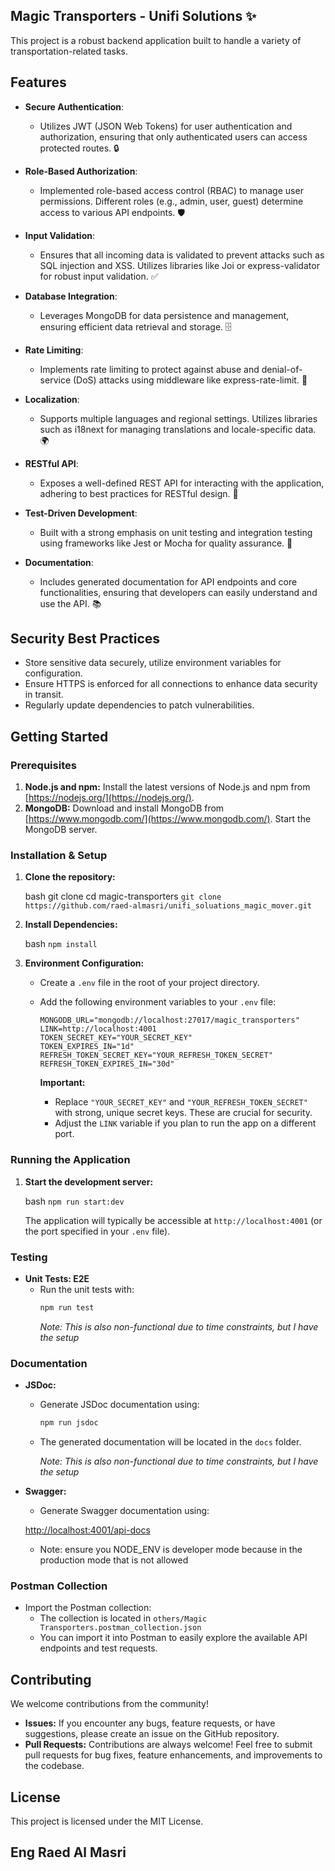 ## Magic Transporters - Unifi Solutions ✨

This project is a robust backend application built to handle a variety of transportation-related tasks.

## Features

-   **Secure Authentication**:

    -   Utilizes JWT (JSON Web Tokens) for user authentication and authorization, ensuring that only authenticated users can access protected routes. 🔒

-   **Role-Based Authorization**:

    -   Implemented role-based access control (RBAC) to manage user permissions. Different roles (e.g., admin, user, guest) determine access to various API endpoints. 🛡️

-   **Input Validation**:

    -   Ensures that all incoming data is validated to prevent attacks such as SQL injection and XSS. Utilizes libraries like Joi or express-validator for robust input validation. ✅

-   **Database Integration**:

    -   Leverages MongoDB for data persistence and management, ensuring efficient data retrieval and storage. 🗄️

-   **Rate Limiting**:

    -   Implements rate limiting to protect against abuse and denial-of-service (DoS) attacks using middleware like express-rate-limit. 🚦

-   **Localization**:

    -   Supports multiple languages and regional settings. Utilizes libraries such as i18next for managing translations and locale-specific data. 🌍

-   **RESTful API**:

    -   Exposes a well-defined REST API for interacting with the application, adhering to best practices for RESTful design. 📡

-   **Test-Driven Development**:

    -   Built with a strong emphasis on unit testing and integration testing using frameworks like Jest or Mocha for quality assurance. 🧪

-   **Documentation**:
    -   Includes generated documentation for API endpoints and core functionalities, ensuring that developers can easily understand and use the API. 📚

## Security Best Practices

-   Store sensitive data securely, utilize environment variables for configuration.
-   Ensure HTTPS is enforced for all connections to enhance data security in transit.
-   Regularly update dependencies to patch vulnerabilities.

## Getting Started

### Prerequisites

1. **Node.js and npm:** Install the latest versions of Node.js and npm from [https://nodejs.org/](https://nodejs.org/).
2. **MongoDB:** Download and install MongoDB from [https://www.mongodb.com/](https://www.mongodb.com/). Start the MongoDB server.

### Installation & Setup

1. **Clone the repository:**

    bash git clone cd magic-transporters `git clone https://github.com/raed-almasri/unifi_soluations_magic_mover.git`

2. **Install Dependencies:**

    bash `npm install`

3. **Environment Configuration:**

    - Create a `.env` file in the root of your project directory.
    - Add the following environment variables to your `.env` file:

        ```dotenv
        MONGODB_URL="mongodb://localhost:27017/magic_transporters"
        LINK=http://localhost:4001
        TOKEN_SECRET_KEY="YOUR_SECRET_KEY"
        TOKEN_EXPIRES_IN="1d"
        REFRESH_TOKEN_SECRET_KEY="YOUR_REFRESH_TOKEN_SECRET"
        REFRESH_TOKEN_EXPIRES_IN="30d"
        ```

        **Important:**

        - Replace `"YOUR_SECRET_KEY"` and `"YOUR_REFRESH_TOKEN_SECRET"` with strong, unique secret keys. These are crucial for security.
        - Adjust the `LINK` variable if you plan to run the app on a different port.

### Running the Application

1. **Start the development server:**

    bash `npm run start:dev`

    The application will typically be accessible at `http://localhost:4001` (or the port specified in your `.env` file).

### Testing

-   **Unit Tests: E2E**
    -   Run the unit tests with:
        ```bash
        npm run test
        ```
        _Note: This is also non-functional due to time constraints, but I have the setup_

### Documentation

-   **JSDoc:**

    -   Generate JSDoc documentation using:
        ```bash
        npm run jsdoc
        ```
    -   The generated documentation will be located in the `docs` folder.

        _Note: This is also non-functional due to time constraints, but I have the setup_

-   **Swagger:**

    -   Generate Swagger documentation using:

    [http://localhost:4001/api-docs](http://localhost:4001/api-docs)

    -   Note: ensure you NODE_ENV is developer mode because in the production mode that is not allowed

### Postman Collection

-   Import the Postman collection:
    -   The collection is located in `others/Magic Transporters.postman_collection.json`
    -   You can import it into Postman to easily explore the available API endpoints and test requests.

## Contributing

We welcome contributions from the community!

-   **Issues:** If you encounter any bugs, feature requests, or have suggestions, please create an issue on the GitHub repository.
-   **Pull Requests:** Contributions are always welcome! Feel free to submit pull requests for bug fixes, feature enhancements, and improvements to the codebase.

## License

This project is licensed under the MIT License.

## Eng Raed Al Masri
